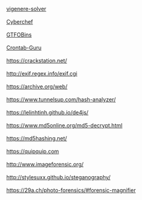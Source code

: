 <a href="https://www.guballa.de/vigenere-solver" title="Vigenere-Solver">vigenere-solver</a>
</br>
</br>
<a href="https://gchq.github.io/" title="CyberChef">Cyberchef</a>
</br>
</br>
<a href="https://gtfobins.github.io/" title="GTFOBins">GTFOBins</a>
</br>
</br>
<a href="https://crontab.guru/every-2-minutes" title="Crontab-Guru">Crontab-Guru</a>
</br>
</br>
https://crackstation.net/
</br>
</br>
http://exif.regex.info/exif.cgi
</br>
</br>
https://archive.org/web/
</br>
</br>
https://www.tunnelsup.com/hash-analyzer/
</br>
</br>
https://lelinhtinh.github.io/de4js/
</br>
</br>
https://www.md5online.org/md5-decrypt.html
</br>
</br>
https://md5hashing.net/
</br>
</br>
https://quipquip.com
</br>
</br>
http://www.imageforensic.org/
</br>
</br>
http://stylesuxx.github.io/steganography/
</br>
</br>
https://29a.ch/photo-forensics/#forensic-magnifier
</br>
</br>

</br>
</br>

</br>
</br>

</br>
</br>

</br>
</br>
